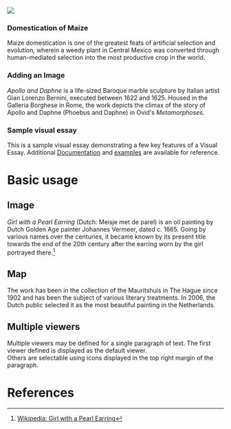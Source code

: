 <a href="https://juncture-digital.org"><img src="https://juncture-digital.org/images/ve-button.png"></a>

<param ve-config 
       title="Mapping with Juncture"
       author="Ashley Buchanan"
       banner="https://iiif.juncture-digital.org/banner/?url=https://upload.wikimedia.org/wikipedia/commons/4/47/Bartholomeus_Johannes_van_Hove%2C_Het_Mauritshuis_te_Den_Haag.jpg" 
       layout="vertical">

### Domestication of Maize
Maize domestication is one of the greatest feats of artificial selection and evolution, wherein a weedy plant in Central Mexico was converted through human-mediated selection into the most productive crop in the world.
<param ve-map
       title="Approximate timing and location of maize domestication."
       center="12.684407961343284, -76.70109703556372"
       zoom="3"
       show-labels
       time-dimension
       time-interval="-8700/900"
       duration="P10000Y"
       max-zoom="5"
       date-format="YYYY"
       fps="3"
       fill="#5C6609"
       auto-play="true">
<param ve-map-layer geojson 
       url="/Demo_2/spread_of_maize.json">

### Adding an Image
_Apollo and Daphne_ is a life-sized Baroque marble sculpture by Italian artist Gian Lorenzo Bernini, executed between 1622 and 1625. Housed in the Galleria Borghese in Rome, the work depicts the climax of the story of Apollo and Daphne (Phoebus and Daphne) in Ovid's _Metamorphoses_.
<param ve-image 
       fit="contain"
       label="Apollo and Daphne" 
       description="sculpture by Gian Lorenzo Bernini"
       license="CC BY-SA 4.0”
       url="https://upload.wikimedia.org/wikipedia/commons/c/c5/Apollo_and_Daphne_%28Bernini%29.jpg">


### Sample visual essay

This is a sample visual essay demonstrating a few key features of a Visual Essay. Additional [Documentation](https://github.com/JSTOR-Labs/juncture/wiki) and [examples](https://jstor-labs.github.io/juncture-examples) are available for reference.
<param ve-image 
       manifest="https://iiif.juncture-digital.org/manifest/6dd738aed85597cac540ad31dd5818e86ef7f2918c7b43a9eb3123d5538e6e4c">

# Basic usage

## Image

_Girl with a Pearl Earring_ (Dutch: Meisje met de parel) is an oil painting by Dutch Golden Age painter Johannes Vermeer, 
dated c. 1665. Going by various names over the centuries, it became known by its present title towards the end of the 
20th century after the earring worn by the girl portrayed there.[^1]
<param ve-image 
       label="Girl with a Pearl Earring" 
       description="painting by Johannes Vermeer" 
       license="public domain" 
       url="https://upload.wikimedia.org/wikipedia/commons/0/0f/1665_Girl_with_a_Pearl_Earring.jpg">

## Map

The work has been in the collection of the Mauritshuis in The Hague since 1902 and has been the subject of various 
literary treatments. In 2006, the Dutch public selected it as the most beautiful painting in the Netherlands.
<param ve-map center="Q36600" zoom="11" prefer-geojson>

## Multiple viewers

Multiple viewers may be defined for a single paragraph of text.  The first viewer defined is displayed as the default viewer.  
Others are selectable using icons displayed in the top right margin of the paragraph.
<param ve-image 
       manifest="https://iiif.juncture-digital.org/manifest/6dd738aed85597cac540ad31dd5818e86ef7f2918c7b43a9eb3123d5538e6e4c">
<param ve-map center="Q36600" zoom="11">

# References

[^1]: [Wikipedia: Girl with a Pearl Earring](https://en.wikipedia.org/wiki/Girl_with_a_Pearl_Earring)
